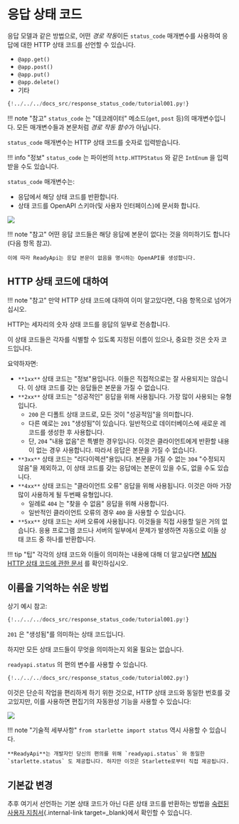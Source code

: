 # 응답 상태 코드

응답 모델과 같은 방법으로, 어떤 *경로 작동*이든 `status_code` 매개변수를 사용하여 응답에 대한 HTTP 상태 코드를 선언할 수 있습니다.

* `@app.get()`
* `@app.post()`
* `@app.put()`
* `@app.delete()`
* 기타

```Python hl_lines="6"
{!../../../docs_src/response_status_code/tutorial001.py!}
```

!!! note "참고"
    `status_code` 는 "데코레이터" 메소드(`get`, `post` 등)의 매개변수입니다. 모든 매개변수들과 본문처럼 *경로 작동 함수*가 아닙니다.

`status_code` 매개변수는 HTTP 상태 코드를 숫자로 입력받습니다.

!!! info "정보"
    `status_code` 는 파이썬의 `http.HTTPStatus` 와 같은 `IntEnum` 을 입력받을 수도 있습니다.

`status_code` 매개변수는:

* 응답에서 해당 상태 코드를 반환합니다.
* 상태 코드를 OpenAPI 스키마(및 사용자 인터페이스)에 문서화 합니다.

<img src="https://readyapi.khulnasoft.com/img/tutorial/response-status-code/image01.png">

!!! note "참고"
    어떤 응답 코드들은 해당 응답에 본문이 없다는 것을 의미하기도 합니다 (다음 항목 참고).

    이에 따라 ReadyApi는 응답 본문이 없음을 명시하는 OpenAPI를 생성합니다.

## HTTP 상태 코드에 대하여

!!! note "참고"
    만약 HTTP 상태 코드에 대하여 이미 알고있다면, 다음 항목으로 넘어가십시오.

HTTP는 세자리의 숫자 상태 코드를 응답의 일부로 전송합니다.

이 상태 코드들은 각자를 식별할 수 있도록 지정된 이름이 있으나, 중요한 것은 숫자 코드입니다.

요약하자면:

* `**1xx**` 상태 코드는 "정보"용입니다. 이들은 직접적으로는 잘 사용되지는 않습니다. 이 상태 코드를 갖는 응답들은 본문을 가질 수 없습니다.
* `**2xx**` 상태 코드는 "성공적인" 응답을 위해 사용됩니다. 가장 많이 사용되는 유형입니다.
    * `200` 은 디폴트 상태 코드로, 모든 것이 "성공적임"을 의미합니다.
    * 다른 예로는 `201` "생성됨"이 있습니다. 일반적으로 데이터베이스에 새로운 레코드를 생성한 후 사용합니다.
    * 단, `204` "내용 없음"은 특별한 경우입니다. 이것은 클라이언트에게 반환할 내용이 없는 경우 사용합니다. 따라서 응답은 본문을 가질 수 없습니다.
* `**3xx**` 상태 코드는 "리다이렉션"용입니다. 본문을 가질 수 없는 `304` "수정되지 않음"을 제외하고, 이 상태 코드를 갖는 응답에는 본문이 있을 수도, 없을 수도 있습니다.
* `**4xx**` 상태 코드는 "클라이언트 오류" 응답을 위해 사용됩니다. 이것은 아마 가장 많이 사용하게 될 두번째 유형입니다.
    * 일례로 `404` 는 "찾을 수 없음" 응답을 위해 사용합니다.
    * 일반적인 클라이언트 오류의 경우 `400` 을 사용할 수 있습니다.
* `**5xx**` 상태 코드는 서버 오류에 사용됩니다. 이것들을 직접 사용할 일은 거의 없습니다. 응용 프로그램 코드나 서버의 일부에서 문제가 발생하면 자동으로 이들 상태 코드 중 하나를 반환합니다.

!!! tip "팁"
    각각의 상태 코드와 이들이 의미하는 내용에 대해 더 알고싶다면 <a href="https://developer.mozilla.org/en-US/docs/Web/HTTP/Status" class="external-link" target="_blank"><abbr title="Mozilla Developer Network">MDN</abbr> HTTP 상태 코드에 관한 문서</a> 를 확인하십시오.

## 이름을 기억하는 쉬운 방법

상기 예시 참고:

```Python hl_lines="6"
{!../../../docs_src/response_status_code/tutorial001.py!}
```

`201` 은 "생성됨"를 의미하는 상태 코드입니다.

하지만 모든 상태 코드들이 무엇을 의미하는지 외울 필요는 없습니다.

`readyapi.status` 의 편의 변수를 사용할 수 있습니다.

```Python hl_lines="1  6"
{!../../../docs_src/response_status_code/tutorial002.py!}
```

이것은 단순히 작업을 편리하게 하기 위한 것으로, HTTP 상태 코드와 동일한 번호를 갖고있지만, 이를 사용하면 편집기의 자동완성 기능을 사용할 수 있습니다:

<img src="https://readyapi.khulnasoft.com/img/tutorial/response-status-code/image02.png">

!!! note "기술적 세부사항"
    `from starlette import status` 역시 사용할 수 있습니다.

    **ReadyApi**는 개발자인 당신의 편의를 위해 `readyapi.status` 와 동일한 `starlette.status` 도 제공합니다. 하지만 이것은 Starlette로부터 직접 제공됩니다.

## 기본값 변경

추후 여기서 선언하는 기본 상태 코드가 아닌 다른 상태 코드를 반환하는 방법을 [숙련된 사용자 지침서](https://readyapi.khulnasoft.com/ko/advanced/response-change-status-code/){.internal-link target=_blank}에서 확인할 수 있습니다.
